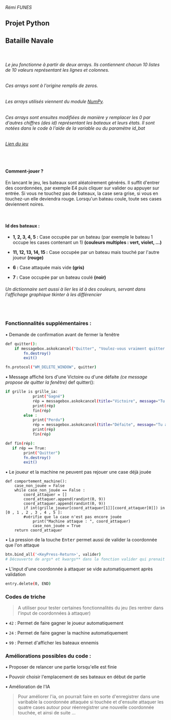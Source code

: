 _Rémi FUNES_
## Projet Python
## Bataille Navale

&nbsp;

###### Le jeu fonctionne à partir de deux arrays. Ils contiennent chacun 10 listes de 10 valeurs représentant les lignes et colonnes. 
###### Ces arrays sont à l'origine remplis de zeros.

###### Les arrays utilisés viennent du module [NumPy][numpy].

###### Ces arrays sont ensuites modifiées de manière y remplacer les 0 par d'autres chiffres (des id) représentant les bateaux et leurs états. Il sont notées dans le code à l'aide de la variable ou du paramètre id_bat 

###### _[Lien du jeu][jeu]_

&nbsp;

#### Comment-jouer ?

En lancant le jeu, les bateaux sont aléatoirement générés. Il suffit d'entrer des coordonnées, par exemple E4 puis cliquer sur valider ou appuyer sur entrée.
Si vous ne touchez pas de bateaux, la case sera grise, si vous en touchez-un elle deviendra rouge. Lorsqu'un bateau coule, toute ses cases deviennent noires.

&nbsp;

#### Id des bateaux :

- __1, 2, 3, 4, 5 :__ Case occupée par un bateau (par exemple le bateau 1 occupe les cases contenant un 1) __(couleurs multiples : vert, violet, ...)__

- __11, 12, 13, 14, 15 :__ Case occupée par un bateau mais touché par l'autre joueur __(rouge)__

- __6 :__ Case attaquée mais vide __(gris)__

- __7 :__ Case occupée par un bateau coulé __(noir)__

###### _Un dictionnaire sert aussi à lier les id à des couleurs, servant dans l'affichage graphique tkinter à les différencier_

&nbsp;

### Fonctionnalités supplémentaires :

• Demande de confirmation avant de fermer la fenêtre
```sh
def quitter():
    if messagebox.askokcancel("Quitter", "Voulez-vous vraiment quitter ?"):
        fn.destroy()
        exit()

fn.protocol("WM_DELETE_WINDOW", quitter)
```
• Message affiché lors d'une Victoire ou d'une défaite _(ce message propose de quitter la fenêtre)_
def quitter():
```sh
if grille is grille_ia:
            print("Gagné")
            rép = messagebox.askokcancel(title="Victoire", message="Tu as gagné \n Veux-tu quitter ?")
            print(rép)
            fin(rép)
        else :
            print("Perdu")
            rép = messagebox.askokcancel(title="Défaite", message="Tu as perdu \n Veux-tu quitter ?")
            print(rép)
            fin(rép)

def fin(rép):
   if rép == True:
        print("Quitter")
        fn.destroy()
        exit()
```

• Le joueur et la machine ne peuvent pas rejouer une case déjà jouée
```
def comportement_machine():
    case_non_jouée = False
    while case_non_jouée == False :
        coord_attaquer = []
        coord_attaquer.append(randint(0, 9))
        coord_attaquer.append(randint(0, 9))
        if int(grille_joueur[coord_attaquer[1]][coord_attaquer[0]]) in [0 , 1 , 2 , 3 , 4 , 5 ]:
        #vérifie que la case n'est pas encore jouée
            print("Machine attaque : ", coord_attaquer)
            case_non_jouée = True
    return coord_attaquer
```
• La pression de la touche <kbd>Enter</kbd> permet aussi de valider la coordonnée que l'on attaque
```sh
btn.bind_all('<KeyPress-Return>', valider)
# Découverte de args* et kwargs** dans la fonction valider qui prenait donc un paramètre en trop
```

• L'input d'une coordonnée à attaquer se vide automatiquement après validation

```sh
entry.delete(0, END)
```


### Codes de triche

> A utiliser pour tester certaines fonctionnalités du jeu
(les rentrer dans l'input de coordonnées à attaquer)

• `42` : Permet de faire gagner le joueur automatiquement

• `24` : Permet de faire gagner la machine automatiquement

• `99` : Permet d'afficher les bateaux ennemis

### Améliorations possibles du code :

• Proposer de relancer une partie lorsqu'elle est finie

• Pouvoir choisir l'emplacement de ses bateaux en début de partie

• Amélioration de l'IA

> Pour améliorer l'ia, on pourrait faire en sorte d'enregistrer dans une varibable la coordonnée attaquée si touchée et d'ensuite attaquer les quatre cases autour pour réenregistrer une nouvelle coordonnée touchée, et ainsi de suite ...

   [numpy]: <https://numpy.org/>
   [jeu]: <https://github.com/1Post3ur/Bataille-navale>
